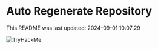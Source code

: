 # Auto Regenerate Repository

This README was last updated: 2024-09-01 10:07:29

 ![TryHackMe](https://tryhackme.com/badge/533634)